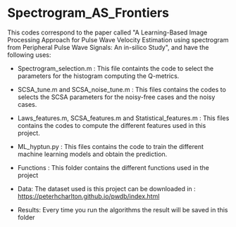 # Spectrogram_AS_Frontiers

This codes correspond to the paper called "A Learning-Based Image Processing  Approach for Pulse Wave Velocity Estimation using spectrogram from Peripheral Pulse Wave Signals: An in-silico Study", and have the following uses:


- Spectrogram_selection.m : This file containts the code to select the parameters for the histogram computing the Q-metrics.

- SCSA_tune.m and SCSA_noise_tune.m : This files contains the codes to selects the SCSA parameters for the noisy-free cases and the noisy cases.

- Laws_features.m, SCSA_features.m and Statistical_features.m : This files contains the codes to compute the different features used in this project.

- ML_hyptun.py : This files contains the code to train the different machine learning models and obtain the prediction.

- Functions : This folder contains the different functions used in the project

- Data: The dataset used is this project can be downloaded in : https://peterhcharlton.github.io/pwdb/index.html 

- Results: Every time you run the algorithms the result will be saved in this folder

